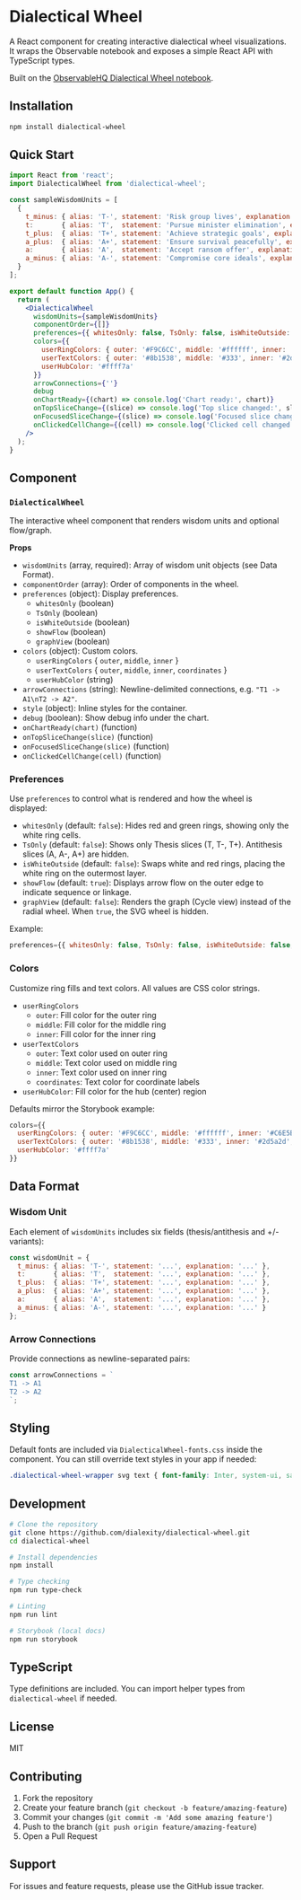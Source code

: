 # Dialectical Wheel

A React component for creating interactive dialectical wheel visualizations. It wraps the Observable notebook and exposes a simple React API with TypeScript types.

Built on the [ObservableHQ Dialectical Wheel notebook](https://observablehq.com/@dialexity/dialectical-wheel).

## Installation

```bash
npm install dialectical-wheel
```

## Quick Start

```jsx
import React from 'react';
import DialecticalWheel from 'dialectical-wheel';

const sampleWisdomUnits = [
  {
    t_minus: { alias: 'T-', statement: 'Risk group lives', explanation: '' },
    t:       { alias: 'T',  statement: 'Pursue minister elimination', explanation: '' },
    t_plus:  { alias: 'T+', statement: 'Achieve strategic goals', explanation: '' },
    a_plus:  { alias: 'A+', statement: 'Ensure survival peacefully', explanation: '' },
    a:       { alias: 'A',  statement: 'Accept ransom offer', explanation: '' },
    a_minus: { alias: 'A-', statement: 'Compromise core ideals', explanation: '' }
  }
];

export default function App() {
  return (
    <DialecticalWheel
      wisdomUnits={sampleWisdomUnits}
      componentOrder={[]}
      preferences={{ whitesOnly: false, TsOnly: false, isWhiteOutside: false, showFlow: true, graphView: false }}
      colors={{
        userRingColors: { outer: '#F9C6CC', middle: '#ffffff', inner: '#C6E5B3' },
        userTextColors: { outer: '#8b1538', middle: '#333', inner: '#2d5a2d', coordinates: '#333' },
        userHubColor: '#ffff7a'
      }}
      arrowConnections={''}
      debug
      onChartReady={(chart) => console.log('Chart ready:', chart)}
      onTopSliceChange={(slice) => console.log('Top slice changed:', slice)}
      onFocusedSliceChange={(slice) => console.log('Focused slice changed:', slice)}
      onClickedCellChange={(cell) => console.log('Clicked cell changed:', cell)}
    />
  );
}
```

## Component

### `DialecticalWheel`

The interactive wheel component that renders wisdom units and optional flow/graph.

**Props**
- `wisdomUnits` (array, required): Array of wisdom unit objects (see Data Format).
- `componentOrder` (array): Order of components in the wheel.
- `preferences` (object): Display preferences.
  - `whitesOnly` (boolean)
  - `TsOnly` (boolean)
  - `isWhiteOutside` (boolean)
  - `showFlow` (boolean)
  - `graphView` (boolean)
- `colors` (object): Custom colors.
  - `userRingColors` { `outer`, `middle`, `inner` }
  - `userTextColors` { `outer`, `middle`, `inner`, `coordinates` }
  - `userHubColor` (string)
- `arrowConnections` (string): Newline-delimited connections, e.g. `"T1 -> A1\nT2 -> A2"`.
- `style` (object): Inline styles for the container.
- `debug` (boolean): Show debug info under the chart.
- `onChartReady(chart)` (function)
- `onTopSliceChange(slice)` (function)
- `onFocusedSliceChange(slice)` (function)
- `onClickedCellChange(cell)` (function)

### Preferences

Use `preferences` to control what is rendered and how the wheel is displayed:

- `whitesOnly` (default: `false`): Hides red and green rings, showing only the white ring cells.
- `TsOnly` (default: `false`): Shows only Thesis slices (T, T-, T+). Antithesis slices (A, A-, A+) are hidden.
- `isWhiteOutside` (default: `false`): Swaps white and red rings, placing the white ring on the outermost layer.
- `showFlow` (default: `true`): Displays arrow flow on the outer edge to indicate sequence or linkage.
- `graphView` (default: `false`): Renders the graph (Cycle view) instead of the radial wheel. When `true`, the SVG wheel is hidden.

Example:

```jsx
preferences={{ whitesOnly: false, TsOnly: false, isWhiteOutside: false, showFlow: true, graphView: false }}
```

### Colors

Customize ring fills and text colors. All values are CSS color strings.

- `userRingColors`
  - `outer`: Fill color for the outer ring
  - `middle`: Fill color for the middle ring
  - `inner`: Fill color for the inner ring
- `userTextColors`
  - `outer`: Text color used on outer ring
  - `middle`: Text color used on middle ring
  - `inner`: Text color used on inner ring
  - `coordinates`: Text color for coordinate labels
- `userHubColor`: Fill color for the hub (center) region

Defaults mirror the Storybook example:

```js
colors={{
  userRingColors: { outer: '#F9C6CC', middle: '#ffffff', inner: '#C6E5B3' },
  userTextColors: { outer: '#8b1538', middle: '#333', inner: '#2d5a2d', coordinates: '#333' },
  userHubColor: '#ffff7a'
}}
```

## Data Format

### Wisdom Unit

Each element of `wisdomUnits` includes six fields (thesis/antithesis and +/- variants):

```javascript
const wisdomUnit = {
  t_minus: { alias: 'T-', statement: '...', explanation: '...' },
  t:       { alias: 'T',  statement: '...', explanation: '...' },
  t_plus:  { alias: 'T+', statement: '...', explanation: '...' },
  a_plus:  { alias: 'A+', statement: '...', explanation: '...' },
  a:       { alias: 'A',  statement: '...', explanation: '...' },
  a_minus: { alias: 'A-', statement: '...', explanation: '...' }
};
```

### Arrow Connections

Provide connections as newline-separated pairs:

```javascript
const arrowConnections = `
T1 -> A1
T2 -> A2
`;
```

## Styling

Default fonts are included via `DialecticalWheel-fonts.css` inside the component. You can still override text styles in your app if needed:

```css
.dialectical-wheel-wrapper svg text { font-family: Inter, system-ui, sans-serif; }
```

## Development

```bash
# Clone the repository
git clone https://github.com/dialexity/dialectical-wheel.git
cd dialectical-wheel

# Install dependencies
npm install

# Type checking
npm run type-check

# Linting
npm run lint

# Storybook (local docs)
npm run storybook
```

## TypeScript

Type definitions are included. You can import helper types from `dialectical-wheel` if needed.

## License

MIT

## Contributing

1. Fork the repository
2. Create your feature branch (`git checkout -b feature/amazing-feature`)
3. Commit your changes (`git commit -m 'Add some amazing feature'`)
4. Push to the branch (`git push origin feature/amazing-feature`)
5. Open a Pull Request

## Support

For issues and feature requests, please use the GitHub issue tracker.
